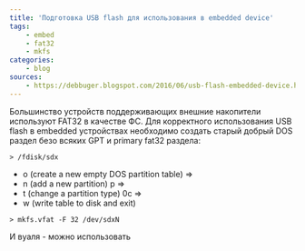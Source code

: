 ```yaml
---
title: 'Подготовка USB flash для использования в embedded device'
tags: 
    - embed
    - fat32
    - mkfs
categories:
    - blog
sources:
    - https://debbuger.blogspot.com/2016/06/usb-flash-embedded-device.html
---
```

Большинство устройств поддерживающих внешние накопители используют FAT32 в качестве ФС. Для корректного использования USB flash в embedded устройствах необходимо создать старый добрый DOS раздел безо всяких GPT и primary fat32 раздела:

```
> /fdisk/sdx
```

* o (create a new empty DOS partition table) =>
* n (add a new partition) p => 
* t (change a partition type) 0c =>
* w (write table to disk and exit)

```
> mkfs.vfat -F 32 /dev/sdxN
```

И вуаля - можно использовать